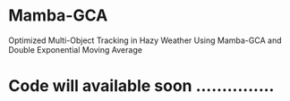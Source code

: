 # Mamba-GCA
Optimized Multi-Object Tracking in Hazy Weather Using Mamba-GCA and Double Exponential Moving Average


# Code will available soon ...............
